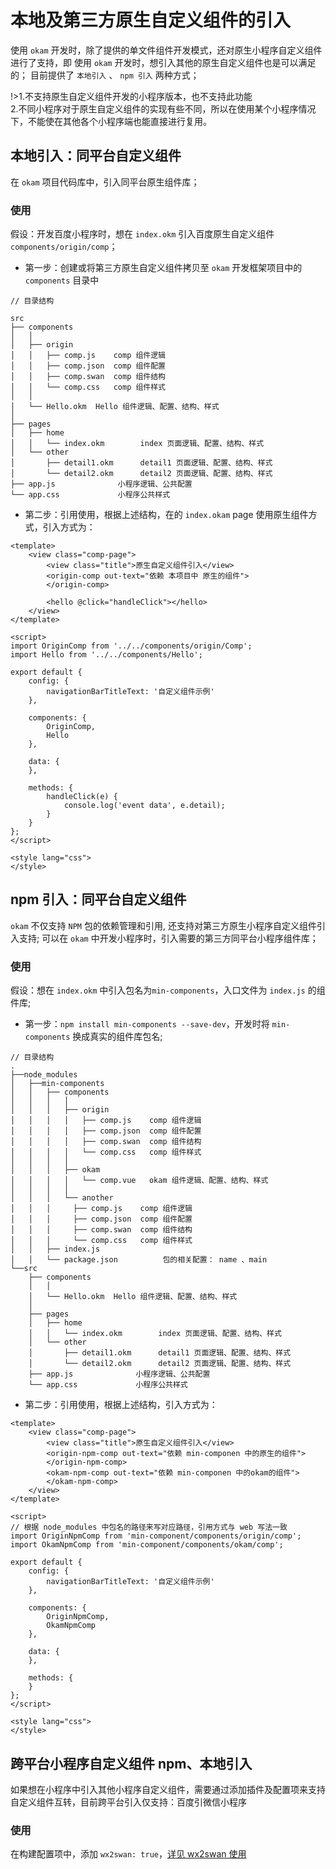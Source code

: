 # 本地及第三方原生自定义组件的引入

使用 `okam` 开发时，除了提供的单文件组件开发模式，还对原生小程序自定义组件进行了支持，即 使用 `okam` 开发时，想引入其他的原生自定义组件也是可以满足的；
目前提供了 `本地引入` 、 `npm 引入` 两种方式；

!>1.不支持原生自定义组件开发的小程序版本，也不支持此功能<br>
2.不同小程序对于原生自定义组件的实现有些不同，所以在使用某个小程序情况下，不能使在其他各个小程序端也能直接进行复用。


## 本地引入：同平台自定义组件

在 `okam` 项目代码库中，引入同平台原生组件库；

### 使用

假设：开发百度小程序时，想在 `index.okm` 引入百度原生自定义组件 `components/origin/comp`；

* 第一步：创建或将第三方原生自定义组件拷贝至 `okam` 开发框架项目中的 `components` 目录中

```
// 目录结构

src
├── components
│   │
│   ├── origin
│   │   ├── comp.js    comp 组件逻辑
│   │   ├── comp.json  comp 组件配置
│   │   ├── comp.swan  comp 组件结构
│   │   └── comp.css   comp 组件样式
│   │ 
│   └── Hello.okm  Hello 组件逻辑、配置、结构、样式
│ 
├── pages
│   ├── home
│   │   └── index.okm        index 页面逻辑、配置、结构、样式
│   └── other
│       ├── detail1.okm      detail1 页面逻辑、配置、结构、样式
│       └── detail2.okm      detail2 页面逻辑、配置、结构、样式
├── app.js              小程序逻辑、公共配置
└── app.css             小程序公共样式
```

* 第二步：引用使用，根据上述结构，在的 `index.okam` page 使用原生组件方式，引入方式为：

```
<template>
    <view class="comp-page">
        <view class="title">原生自定义组件引入</view>
        <origin-comp out-text="依赖 本项目中 原生的组件">
        </origin-comp>

        <hello @click="handleClick"></hello>
    </view>
</template>

<script>
import OriginComp from '../../components/origin/Comp';
import Hello from '../../components/Hello';

export default {
    config: {
        navigationBarTitleText: '自定义组件示例'
    },

    components: {
        OriginComp,
        Hello
    },

    data: {
    },

    methods: {
        handleClick(e) {
            console.log('event data', e.detail);
        }
    }
};
</script>

<style lang="css">
</style>

```

## npm 引入：同平台自定义组件
`okam` 不仅支持 `NPM` 包的依赖管理和引用, 还支持对第三方原生小程序自定义组件引入支持;
可以在 `okam` 中开发小程序时，引入需要的第三方同平台小程序组件库；

### 使用

假设：想在 `index.okm` 中引入包名为`min-components`，入口文件为 `index.js` 的组件库;

* 第一步：`npm install min-components --save-dev`，开发时将 `min-components` 换成真实的组件库包名;

```
// 目录结构
.
├──node_modules
│   ├──min-components
│   │   ├── components
│   │   │   │
│   │   │   ├── origin
│   │   │   │   ├── comp.js    comp 组件逻辑
│   │   │   │   ├── comp.json  comp 组件配置
│   │   │   │   ├── comp.swan  comp 组件结构
│   │   │   │   └── comp.css   comp 组件样式
│   │   │   │ 
│   │   │   ├── okam
│   │   │   │   └── comp.vue   okam 组件逻辑、配置、结构、样式
│   │   │   │   
│   │   │   └── another
│   │   │     ├── comp.js    comp 组件逻辑
│   │   │     ├── comp.json  comp 组件配置
│   │   │     ├── comp.swan  comp 组件结构
│   │   │     └── comp.css   comp 组件样式
│   │   ├── index.js
│   │   └── package.json          包的相关配置： name 、main
└──src
    ├── components
    │   │ 
    │   └── Hello.okm  Hello 组件逻辑、配置、结构、样式
    │ 
    ├── pages
    │   ├── home
    │   │   └── index.okm        index 页面逻辑、配置、结构、样式
    │   └── other
    │       ├── detail1.okm      detail1 页面逻辑、配置、结构、样式
    │       └── detail2.okm      detail2 页面逻辑、配置、结构、样式
    ├── app.js              小程序逻辑、公共配置
    └── app.css             小程序公共样式

```

* 第二步：引用使用，根据上述结构，引入方式为：

```
<template>
    <view class="comp-page">
        <view class="title">原生自定义组件引入</view>
        <origin-npm-comp out-text="依赖 min-componen 中的原生的组件">
        </origin-npm-comp>
        <okam-npm-comp out-text="依赖 min-componen 中的okam的组件">
        </okam-npm-comp>
    </view>
</template>

<script>
// 根据 node_modules 中包名的路径来写对应路径，引用方式与 web 写法一致
import OriginNpmComp from 'min-component/components/origin/comp';
import OkamNpmComp from 'min-component/components/okam/comp';

export default {
    config: {
        navigationBarTitleText: '自定义组件示例'
    },

    components: {
        OriginNpmComp,
        OkamNpmComp
    },

    data: {
    },

    methods: {
    }
};
</script>

<style lang="css">
</style>

```

## 跨平台小程序自定义组件 npm、本地引入

如果想在小程序中引入其他小程序自定义组件，需要通过添加插件及配置项来支持自定义组件互转，目前跨平台引入仅支持：百度引微信小程序

### 使用

在构建配置项中，添加 `wx2swan: true`，[详见 wx2swan 使用](plugins/wx2swan?id=wx2swan)
